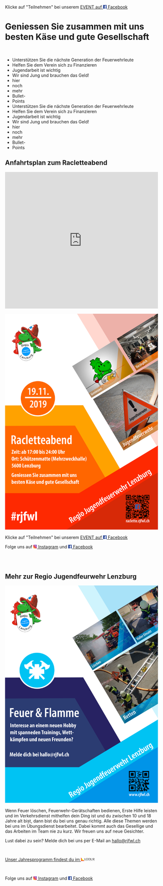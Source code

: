 Klicke auf "Teilnehmen" bei unserem [EVENT auf ![Facebook Logo](facebook_icon.png) Facebook](https://www.facebook.com/events/337517887088637/)

# Geniessen Sie zusammen mit uns besten Käse und gute Gesellschaft

<br>

- Unterstützen Sie die nächste Generation der Feuerwehrleute
- Helfen Sie dem Verein sich zu Finanzieren
- Jugendarbeit ist wichtig
- Wir sind Jung und brauchen das Geld!
- hier
- noch
- mehr
- Bullet-
- Points
- Unterstützen Sie die nächste Generation der Feuerwehrleute
- Helfen Sie dem Verein sich zu Finanzieren
- Jugendarbeit ist wichtig
- Wir sind Jung und brauchen das Geld!
- hier
- noch
- mehr
- Bullet-
- Points


## Anfahrtsplan zum Racletteabend

<iframe src="https://www.google.com/maps/embed?pb=!1m14!1m8!1m3!1d337.6296118851088!2d8.1839896!3d47.391713!3m2!1i1024!2i768!4f13.1!3m3!1m2!1s0x479016754a25cd7f%3A0xc449652c79663849!2sMehrzweckhalle%20Lenzburg!5e0!3m2!1sde!2sch!4v1568374707819!5m2!1sde!2sch" width="100%" height="450" frameborder="0" style="border:0;" allowfullscreen=""></iframe>

![Flyer Racletteabend](2019_Flyer_Racletteabend_4.jpg)

Klicke auf "Teilnehmen" bei unserem [EVENT auf ![Facebook Logo](facebook_icon.png) Facebook](https://www.facebook.com/events/337517887088637/)

Folge uns auf [![Instagram Logo](insta_icon.png) Instagram](https://www.instagram.com/regiojugendfeuerwehrlenzburg/) und [![Facebook Logo](facebook_icon.png) Facebook](https://www.facebook.com/RJFWL/)

<br>
<br>

## Mehr zur Regio Jugendfeurwehr Lenzburg

![Allgemeiner Flyer](Vorlage_AllgemeinerFlyer_2.jpg)

Wenn Feuer löschen, Feuerwehr-Gerätschaften bedienen, Erste Hilfe leisten und im Verkehrsdienst mithelfen dein Ding ist und du zwischen 10 und 18 Jahre alt bist, dann bist du bei uns genau richtig. Alle diese Themen werden bei uns im Übungsdienst bearbeitet. Dabei kommt auch das Gesellige und das Arbeiten im Team nie zu kurz. Wir freuen uns auf neue Gesichter.

Lust dabei zu sein? Melde dich bei uns per E-Mail an <hallo@rjfwl.ch>

<br>

[Unser Jahresprogramm findest du im ![LODUR Logo](lodur_icon.png)](https://www.rjfwl.ch)

<br>

Folge uns auf [![Instagram Logo](insta_icon.png) Instagram](https://www.instagram.com/regiojugendfeuerwehrlenzburg/) und [![Facebook Logo](facebook_icon.png) Facebook](https://www.facebook.com/RJFWL/)
